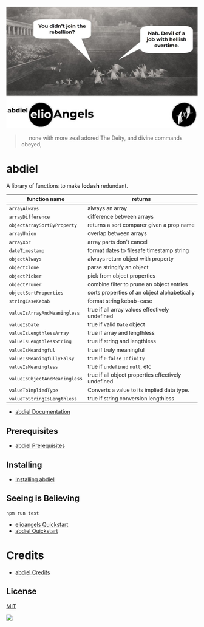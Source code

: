![](./postcard.jpg)

> &nbsp;&nbsp;&nbsp;&nbsp;&nbsp;none with more zeal adored The Deity,
> and divine commands obeyed,

# abdiel

A library of functions to make **lodash** redundant.

| function name                 | returns                                             |
| ----------------------------- | --------------------------------------------------- |
| `arrayAlways`                 | always an array                                     |
| `arrayDifference`             | difference between arrays                           |
| `objectArraySortByProperty`   | returns a sort comparer given a prop name           |
| `arrayUnion`                  | overlap between arrays                              |
| `arrayXor`                    | array parts don't cancel                            |
| `dateTimestamp`               | format dates to filesafe timestamp string           |
| `objectAlways`                | always return object with property                  |
| `objectClone`                 | parse stringify an object                           |
| `objectPicker`                | pick from object properties                         |
| `objectPruner`                | combine filter to prune an object entries           |
| `objectSortProperties`        | sorts properties of an object alphabetically        |
| `stringCaseKebab`             | format string kebab-case                            |
| `valueIsArrayAndMeaningless`  | true if all array values effectively undefined      |
| `valueIsDate`                 | true if valid `Date` object                         |
| `valueIsLengthlessArray`      | true if array and lengthless                        |
| `valueIsLengthlessString`     | true if string and lengthless                       |
| `valueIsMeaningful`           | true if truly meaningful                            |
| `valueIsMeaningfullyFalsy`    | true if `0` `false` `Infinity`                      |
| `valueIsMeaningless`          | true if `undefined` `null`, etc                     |
| `valueIsObjectAndMeaningless` | true if all object properties effectively undefined |
| `valueToImpliedType`          | Converts a value to its implied data type.          |
| `valueToStringIsLengthless`   | true if string conversion lengthless                |

- [abdiel Documentation](https://elioway.gitlab.io/elioangels/abdiel/)

## Prerequisites

- [abdiel Prerequisites](https://elioway.gitlab.io/elioangels/abdiel/prerequisites.html)

## Installing

- [Installing abdiel](https://elioway.gitlab.io/elioangels/abdiel/installing.html)

## Seeing is Believing

```
npm run test
```

- [elioangels Quickstart](https://elioway.gitlab.io/elioangels/quickstart.html)
- [abdiel Quickstart](https://elioway.gitlab.io/elioangels/abdiel/quickstart.html)

# Credits

- [abdiel Credits](https://elioway.gitlab.io/elioangels/abdiel/credits.html)

## License

[MIT](license)

![](https://elioway.gitlab.io/elioangels/abdiel/apple-touch-icon.png)
